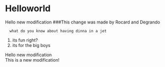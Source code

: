 
# Helloworld
Hello new modification
###This change was made by Rocard and Degrando
```
  what do you know about having dinna in a jet
  ```  
  1. its fun right?  
  2. its for the big boys  
  
Hello new modification  
This is a new modification!
